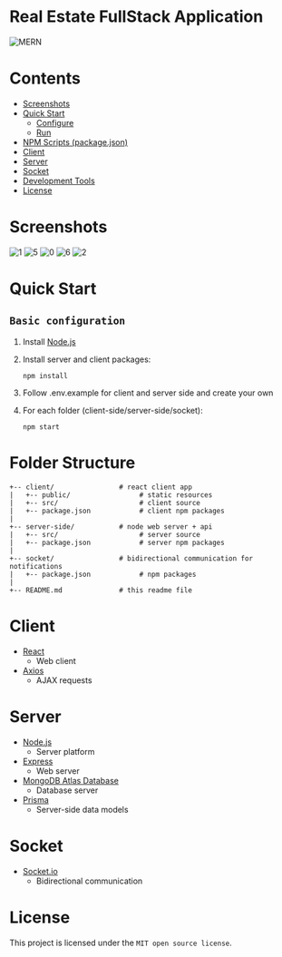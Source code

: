 # Real Estate FullStack Application

![MERN](https://raw.githubusercontent.com/miles-till/easy-mern-stack/master/media/mern.png)

# Contents

- [Screenshots](#Screenshots)
- [Quick Start](#quick-start)
  - [Configure](#configure)
  - [Run](#run)
- [NPM Scripts (package.json)](#npm-scripts-package.json)
- [Client](#client)
- [Server](#server)
- [Socket](#socket)
- [Development Tools](#development-tools)
- [License](#license)

# Screenshots

![1](https://github.com/Waikikec/real-estate-waikiki/assets/19924074/1e2cd2b7-e77c-4428-9b43-7a6b591ee437)
![5](https://github.com/Waikikec/real-estate-waikiki/assets/19924074/c5a94223-382b-42b8-971c-0526f336a736)
![0](https://github.com/Waikikec/real-estate-waikiki/assets/19924074/470739fd-99fb-4591-8f0f-4dcd8cafe884)
![6](https://github.com/Waikikec/real-estate-waikiki/assets/19924074/3f389760-e7c9-4d7e-922f-bbe870514a03)
![2](https://github.com/Waikikec/real-estate-waikiki/assets/19924074/96c82825-752c-4ccc-a9f1-e039545e692b)



# Quick Start

## `Basic configuration`

1. Install [Node.js](https://nodejs.org/en/)
2. Install server and client packages:
   ```
   npm install
   ```
3. Follow .env.example for client and server side and create your own

4. For each folder (client-side/server-side/socket):

   ```
   npm start
   ```


# Folder Structure

```
+-- client/                # react client app
|   +-- public/                 # static resources
|   +-- src/                    # client source
|   +-- package.json            # client npm packages
|
+-- server-side/           # node web server + api
|   +-- src/                    # server source
|   +-- package.json            # server npm packages
|
+-- socket/                # bidirectional communication for notifications
|   +-- package.json            # npm packages
|
+-- README.md              # this readme file
```

# Client

- [React](https://reactjs.org/)
  - Web client
- [Axios](https://github.com/axios/axios)
  - AJAX requests

# Server

- [Node.js](https://nodejs.org/en/)
  - Server platform
- [Express](https://expressjs.com/)
  - Web server
- [MongoDB Atlas Database](https://www.mongodb.com/atlas/database)
  - Database server
- [Prisma](https://www.prisma.io/)
  - Server-side data models

# Socket
- [Socket.io](https://socket.io/)
  - Bidirectional communication

# License

This project is licensed under the `MIT open source license`.
